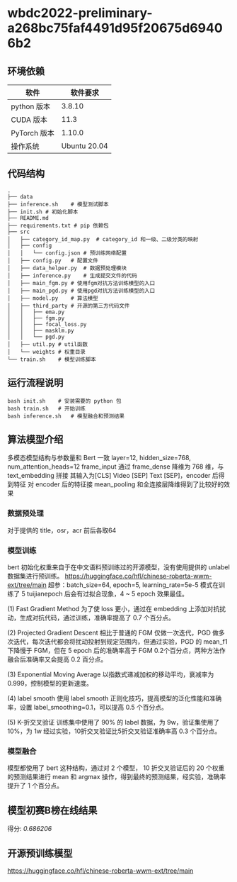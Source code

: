 # wbdc2022-preliminary-a268bc75faf4491d95f20675d69406b2

## 环境依赖

| 软件         | 软件要求     |
| ------------ | ------------ |
| python 版本  | 3.8.10       |
| CUDA 版本    | 11.3         |
| PyTorch 版本 | 1.10.0       |
| 操作系统     | Ubuntu 20.04 |

## 代码结构

```
.
├── data
├── inference.sh	# 模型测试脚本 
├── init.sh	# 初始化脚本 
├── README.md
├── requirements.txt # pip 依赖包
├── src
│   ├── category_id_map.py	# category_id 和一级、二级分类的映射
│   ├── config
│   │   └── config.json	# 预训练网络配置
│   ├── config.py	# 配置文件
│   ├── data_helper.py	# 数据预处理模块
│   ├── inference.py	# 生成提交文件的代码
│   ├── main_fgm.py	# 使用fgm对抗方法训练模型的入口
│   ├── main_pgd.py	# 使用pgd对抗方法训练模型的入口
│   ├── model.py	# 算法模型
│   ├── third_party	# 开源的第三方代码文件
│   │   ├── ema.py
│   │   ├── fgm.py
│   │   ├── focal_loss.py
│   │   ├── masklm.py
│   │   └── pgd.py
│   ├── util.py	# util函数
│   └── weights	# 权重目录
└── train.sh	# 模型训练脚本
```

## 运行流程说明

```shell
bash init.sh	# 安装需要的 python 包
bash train.sh	# 开始训练
bash inference.sh	# 模型融合和预测结果
```

## 算法模型介绍

多模态模型结构与参数量和 Bert 一致
layer=12, hidden_size=768, num_attention_heads=12
frame_input 通过 frame_dense 降维为 768 维，与 text_embedding 拼接
其输入为[CLS] Video [SEP] Text [SEP]，encoder 后得到特征
对 encoder 后的特征接 mean_pooling 和全连接层降维得到了比较好的效果

### 数据预处理

对于提供的 title，osr，acr 前后各取64

### 模型训练

bert 初始化权重来自于在中文语料预训练过的开源模型，没有使用提供的 unlabel 数据集进行预训练。
https://huggingface.co/hfl/chinese-roberta-wwm-ext/tree/main
超参：batch_size=64, epoch=5, learning_rate=5e-5
模式在训练了 5 tuijianepoch 后会有过拟合现象，4 ~ 5 epoch 效果最佳。

(1) Fast Gradient Method
为了使 loss 更小，通过在 embedding 上添加对抗扰动，生成对抗代码，通过训练，准确率提高了 0.7 个百分点。

(2)  Projected Gradient Descent
相比于普通的 FGM 仅做一次迭代，PGD 做多次迭代，每次迭代都会将扰动投射到规定范围内，但通过实验，PGD 的 mean_f1 下降慢于 FGM，但在 5 epoch 后的准确率高于 FGM 0.2个百分点，两种方法作融合后准确率又会提高 0.2 百分点。

(3) Exponential Moving Average
以指数式递减加权的移动平均，衰减率为 0.999，控制模型的更新速度。

(4) label smooth
使用 label smooth 正则化技巧，提高模型的泛化性能和准确率，设置 label_smoothing=0.1，可以提高 0.5 个百分点。

(5) K-折交叉验证
训练集中使用了 90% 的 label 数据，为 9w，验证集使用了 10%，为 1w
经过实验，10折交叉验证比5折交叉验证准确率高 0.3 个百分点。

### 模型融合

模型都使用了 bert 这种结构，通过对 2 个模型， 10 折交叉验证后的 20 个权重的预测结果进行 mean 和 argmax 操作，得到最终的预测结果，经实验，准确率提升了 1 个百分点。

## 模型初赛B榜在线结果

得分: *0.686206*

## 开源预训练模型

https://huggingface.co/hfl/chinese-roberta-wwm-ext/tree/main
